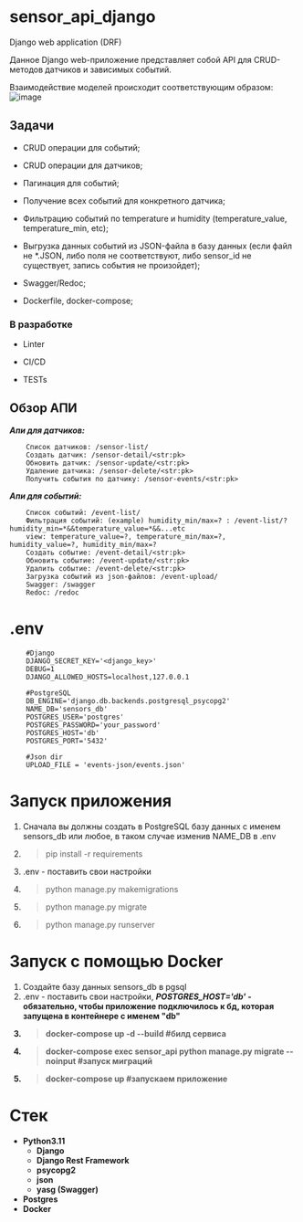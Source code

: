 # sensor_api_django
Django web application (DRF)

Данное Django web-приложение представляет собой API для CRUD-методов датчиков и зависимых событий.

Взаимодействие моделей происходит соответствующим образом:
![image](https://github.com/CaptainDespair/sensor_api_django/assets/105984453/a5bdf48e-cbb1-4d5e-b311-41506dc1afa4)

<h2>Задачи</h2>

  - CRUD операции для событий;
  
  - CRUD операции для датчиков;
  
  - Пагинация для событий;
  
  - Получение всех событий для конкретного датчика;
  
  - Фильтрацию событий по temperature и humidity (temperature_value, temperature_min, etc);
  
  - Выгрузка данных событий из JSON-файла в базу данных (если файл не *.JSON, либо поля не соответствуют, либо sensor_id не существует, запись события не произойдет);
  
  - Swagger/Redoc;

  - Dockerfile, docker-compose;
  
<h3>В разработке</h3>
 
 - Linter

 - CI/CD

 - TESTs

<h2>Обзор АПИ</h2>

<b><i>Апи для датчиков:</i></b>
         
        Список датчиков: /sensor-list/
        Создать датчик: /sensor-detail/<str:pk>
        Обновить датчик: /sensor-update/<str:pk>
        Удаление датчика: /sensor-delete/<str:pk>
        Получить события по датчику: /sensor-events/<str:pk>
      
<b><i>Апи для событий:</i></b>

        Список событий: /event-list/
        Фильтрация событий: (example) humidity_min/max=? : /event-list/?humidity_min=*&&temperature_value=*&&...etc
        view: temperature_value=?, temperature_min/max=?, humidity_value=?, humidity_min/max=?
        Создать событие: /event-detail/<str:pk>
        Обновить событие: /event-update/<str:pk>
        Удалить событие: /event-delete/<str:pk>
        Загрузка событий из json-файлов: /event-upload/
        Swagger: /swagger
        Redoc: /redoc

        
# .env
        #Django 
        DJANGO_SECRET_KEY='<django_key>'
        DEBUG=1
        DJANGO_ALLOWED_HOSTS=localhost,127.0.0.1

        #PostgreSQL
        DB_ENGINE='django.db.backends.postgresql_psycopg2'
        NAME_DB='sensors_db'
        POSTGRES_USER='postgres'
        POSTGRES_PASSWORD='your_password'
        POSTGRES_HOST='db'
        POSTGRES_PORT='5432'
        
        #Json dir
        UPLOAD_FILE = 'events-json/events.json'

# Запуск приложения
1) Сначала вы должны создать в PostgreSQL базу данных с именем sensors_db или любое, в таком случае изменив NAME_DB в .env
2) >pip install -r requirements
3) .env - поставить свои настройки
4) >python manage.py makemigrations
5) >python manage.py migrate
6) >python manage.py runserver

# Запуск с помощью Docker
1) Создайте базу данных sensors_db в pgsql
2) .env - поставить свои настройки, <b><i>POSTGRES_HOST='db'</i></i> - обязательно, чтобы приложение подключилось к бд, которая запущена в контейнере с именем "db"
3) >docker-compose up -d --build #билд сервиса
4) >docker-compose exec sensor_api python manage.py migrate --noinput #запуск миграций
5) >docker-compose up #запускаем приложение
  
  
 # Стек
- Python3.11
  - Django
  - Django Rest Framework
  - psycopg2
  - json
  - yasg (Swagger)
- Postgres
- Docker
